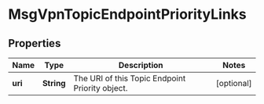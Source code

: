 
# MsgVpnTopicEndpointPriorityLinks

## Properties
Name | Type | Description | Notes
------------ | ------------- | ------------- | -------------
**uri** | **String** | The URI of this Topic Endpoint Priority object. |  [optional]



